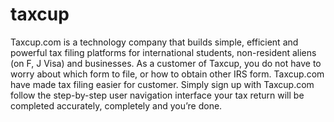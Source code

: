 # taxcup
Taxcup.com is a technology company that builds simple, efficient and powerful tax filing platforms for international students, non-resident aliens (on F, J Visa) and businesses. As a customer of Taxcup, you do not have to worry about which form to file, or how to obtain other IRS form. Taxcup.com have made tax filing easier for customer. Simply sign up with Taxcup.com follow the step-by-step user navigation interface your tax return will be completed accurately, completely and you’re done.
